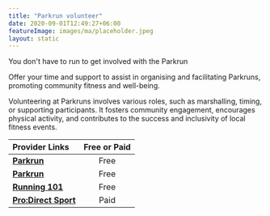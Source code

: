 ```yaml
---
title: "Parkrun volunteer"
date: 2020-09-01T12:49:27+06:00
featureImage: images/ma/placeholder.jpeg
layout: static
---
```


You don't have to run to get involved with the Parkrun

Offer your time and support to assist in organising and facilitating Parkruns, promoting community fitness and well-being.

Volunteering at Parkruns involves various roles, such as marshalling, timing, or supporting participants. It fosters community engagement, encourages physical activity, and contributes to the success and inclusivity of local fitness events.

| Provider Links      | Free or Paid  |  
| :-----------          | :--------------:      |  
| [**Parkrun**](https://volunteer.parkrun.com/principles/volunteer-roles) | Free | 
| [**Parkrun**](https://blog.parkrun.com/uk/2022/11/23/eight-reasons-to-try-volunteering-at-parkrun/) | Free | 
| [**Running 101**](https://running101.co.uk/5-reasons-why-you-should-volunteer-atleast-once-at-parkrun/) | Free  | 
| [**Pro:Direct Sport**](https://www.awin1.com/cread.php?awinmid=6667&awinaffid=1198638&ued=https%3A%2F%2Fwww.prodirectsport.com%2Frunning%2F) | Paid | 
  

<br/><br/>






